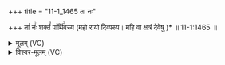 +++
title = "11-1_1465 ता नः"

+++
ता꣡ नः꣢ शक्तं꣣ पा꣡र्थि꣢वस्य (महो रायो दिव्यस्य। महि वा क्षत्रं देवेषु )* ॥ 11-1:1465 ॥

<details><summary>मूलम् (VC)</summary>

ता꣡ नः꣢ शक्तं꣣ पा꣡र्थि꣢वस्य म꣣हो꣢ रा꣣यो꣢ दि꣣व्य꣡स्य꣢ । म꣡हि꣢ वां क्ष꣣त्रं꣢ दे꣣वे꣡षु꣢ ॥१४६५॥
</details>

<details><summary>विस्वर-मूलम् (VC)</summary>

ता नः शक्तं पार्थिवस्य महो रायो दिव्यस्य । महि वां क्षत्रं देवेषु ॥१४६५॥
</details>